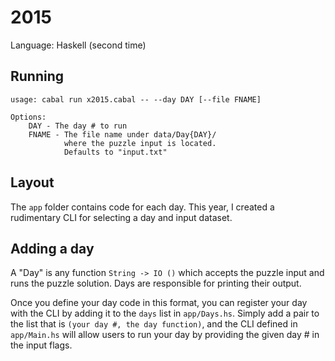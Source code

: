 
# 2015

Language: Haskell (second time)

## Running

```
usage: cabal run x2015.cabal -- --day DAY [--file FNAME]

Options:
    DAY - The day # to run 
    FNAME - The file name under data/Day{DAY}/ 
            where the puzzle input is located.
            Defaults to "input.txt"
```


## Layout
The `app` folder contains code for each day. This year, I created a rudimentary
CLI for selecting a day and input dataset.

## Adding a day
A "Day" is any function `String -> IO ()` which accepts the puzzle input 
and runs the puzzle solution. Days are responsible for printing their output.

Once you define your day code in this format, you can register your day with
the CLI by adding it to the `days` list in `app/Days.hs`. Simply add a pair
to the list that is `(your day #, the day function)`, and the CLI defined
in `app/Main.hs` will allow users to run your day by providing the given day #
in the input flags.


